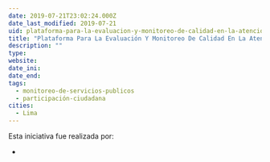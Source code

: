 ```yaml
---
date: 2019-07-21T23:02:24.000Z
date_last_modified: 2019-07-21
uid: plataforma-para-la-evaluacion-y-monitoreo-de-calidad-en-la-atencion-en-instituciones-publicas
title: "Plataforma Para La Evaluación Y Monitoreo De Calidad En La Atención En Instituciones Públicas"
description: ""
type: 
website: 
date_ini: 
date_end: 
tags:
  - monitoreo-de-servicios-publicos
  - participación-ciudadana
cities: 
  - Lima
---
```


Esta iniciativa fue realizada por:

- [](/i/centro-de-participacion-y-ciudadania-ciudadanos-al-dia.html)
